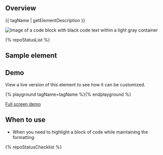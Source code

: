 ## Overview

{{ tagName | getElementDescription }}

<uxdot-example width-adjustment="872px">
  <img src="{{ './code-block-sample.png' | url }}" alt="Image of a code block with black code text within a light gray container">
</uxdot-example>

{% repoStatusList %}


## Sample element

<rh-code-block>
<script type="text/html"><!DOCTYPE html>
<title>Title</title>
<style>body {width: 500px;}</style>
<script type="application/javascript">
  function $init() {return true;}
<</script><script type="text/html">/script>
<body>
  <p checked class="title" id="title">Title</p>
  <!-- here goes the rest of the page -->
</body></script>
</rh-code-block>


## Demo

View a live version of this element to see how it can be customized.

{% playground tagName=tagName %}{% endplayground %}

<rh-cta><a href="{{ './demo/' | url }}">Full screen demo</a></rh-cta>


## When to use

- When you need to highlight a block of code while maintaining the formatting

{% repoStatusChecklist %}